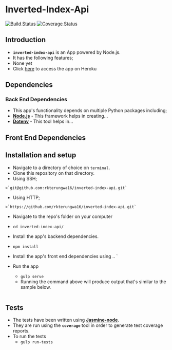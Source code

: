 # Inverted-Index-Api

[![Build Status](https://travis-ci.org/rkterungwa16/inverted-index-api.svg?branch=project-setup)](https://travis-ci.org/rkterungwa16/inverted-index-api.svg?branch=project-setup)
[![Coverage Status](https://coveralls.io/repos/github/rkterungwa16/inverted-index-api/badge.svg?branch=project-setup)](https://coveralls.io/github/rkterungwa16/inverted-index-api?branch=project-setup)

## Introduction
*  **`inverted-index-api`** is an App powered by Node.js.
*  It has the following features;
  *  None yet
*  Click [here](http://index-app.herokuapp.com/) to access the app on Heroku

## Dependencies

### Back End Dependencies
*  This app's functionality depends on multiple Python packages including;
  *  **[Node.js](http://nodejs.org/download/)** - This framework helps in creating...
  *  **[Dotenv](https://github.com/motdotla/dotenv)** - This tool helps in...

## Front End Dependencies

## Installation and setup
*  Navigate to a directory of choice on `terminal`.
*  Clone this repository on that directory.
  *  Using SSH;

    >`git@github.com:rkterungwa16/inverted-index-api.git`

  *  Using HTTP;

    >`https://github.com/rkterungwa16/inverted-index-api.git`

*  Navigate to the repo's folder on your computer
  *  `cd inverted-index-api/`
*  Install the app's backend dependencies.
  *  `npm install`
*  Install the app's front end dependencies using ..
`
* Run the app
  *  `gulp serve`
  *  Running the command above will produce output that's similar to the sample below.

  ```
  ```

## Tests
*  The tests have been written using **[Jasmine-node](https://github.com/mhevery/jasmine-node/)**.
*  They are run using the **`coverage`** tool in order to generate test coverage reports.
*  To run the tests
   * `gulp run-tests`


